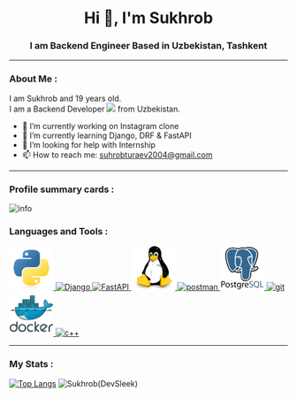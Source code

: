 <h1 align="center">Hi 👋, I'm Sukhrob</h1>
<h3 align="center">I am Backend Engineer Based in Uzbekistan, Tashkent</h3>

---

### About Me :
I am Sukhrob and 19 years old. <br>
I am a Backend Developer <img src="https://media.giphy.com/media/WUlplcMpOCEmTGBtBW/giphy.gif" width="30"> from Uzbekistan.

- 🔭 I’m currently working on Instagram clone 
- 🌱 I’m currently learning Django, DRF & FastAPI
- 🤔 I’m looking for help with Internship
- 📫 How to reach me: suhrobturaev2004@gmail.com
  
---
### Profile summary cards :
<img src="https://github-profile-summary-cards.vercel.app/api/cards/profile-details?username=DevSleek&theme=github_dark" alt="info">

### Languages and Tools :

  <a href="https://www.python.org" target="_blank" rel="noreferrer">
     <img src="https://raw.githubusercontent.com/devicons/devicon/master/icons/python/python-original.svg" alt="python" 
     width="80" height="80"/> 
  </a> 

  <a href="https://docs.djangoproject.com/en/4.2/" target="_blank" rel="noreferrer" style='display: inline'>
     <img src="https://cdn.worldvectorlogo.com/logos/django.svg" 
     alt="Django" width="80" height="80"/> 
   </a>

   <a href="https://fastapi.tiangolo.com/" target="_blank" rel="noreferrer" style='display: inline'>
     <img src="https://cdn.worldvectorlogo.com/logos/fastapi-1.svg" 
     alt="FastAPI" width="80" height="80"/> 
   </a>
    
  <a href="https://www.linux.org/" target="_blank" rel="noreferrer">
     <img src="https://raw.githubusercontent.com/devicons/devicon/master/icons/linux/linux-original.svg" alt="linux"   
    width="80" height="80"/> 
  </a> 
  
  <a href="https://postman.com" target="_blank" rel="noreferrer" style='display: inline'>
    <img src="https://www.vectorlogo.zone/logos/getpostman/getpostman-icon.svg" alt="postman" width="80" height="80"/> 
  </a> 
  
  <a href="https://www.postgresql.org" target="_blank" rel="noreferrer" style='display: inline'>
     <img src="https://raw.githubusercontent.com/devicons/devicon/master/icons/postgresql/postgresql-original-wordmark.svg" alt="postgresql" width="80" height="80"/> 
  </a>
  
  <a href="https://git-scm.com/" target="_blank" rel="noreferrer" style='display: inline'> 
     <img src="https://www.vectorlogo.zone/logos/git-scm/git-scm-icon.svg" alt="git" width="80" height="80"/> 
  </a>
    
   <a href="https://www.docker.com/" target="_blank" rel="noreferrer" style='display: inline'>
     <img src="https://raw.githubusercontent.com/devicons/devicon/master/icons/docker/docker-original-wordmark.svg" 
     alt="docker" width="80" height="80"/> 
   </a>

   <a href="https://devdocs.io/cpp/" target="_blank" rel="noreferrer" style='display: inline'>
     <img src="https://cdn.worldvectorlogo.com/logos/c.svg" 
     alt="c++" width="80" height="80"/> 
   </a>

---

### My Stats :
[![Top Langs](https://github-readme-stats.vercel.app/api/top-langs/?username=DevSleek&theme=github_dark&show_icons=true)](https://github.com/DevSleek/)
<img src="https://github-readme-stats.vercel.app/api?username=DevSleek&show_icons=true&theme=vision-friendly-dark" alt="Sukhrob(DevSleek)">


